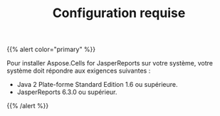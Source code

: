 ﻿---
title: Configuration requise
type: docs
weight: 20
url: /fr/jasperreports/system-requirements/
---
{{% alert color="primary" %}} 

Pour installer Aspose.Cells for JasperReports sur votre système, votre système doit répondre aux exigences suivantes :

- Java 2 Plate-forme Standard Edition 1.6 ou supérieure.
- JasperReports 6.3.0 ou supérieur.

{{% /alert %}}
